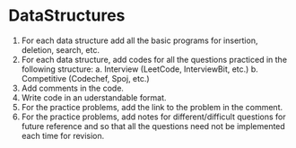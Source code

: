 # DataStructures

1. For each data structure add all the basic programs for insertion, deletion, search, etc.
2. For each data structure, add codes for all the questions practiced in the following structure:
	a. Interview (LeetCode, InterviewBit, etc.)
	b. Competitive (Codechef, Spoj, etc.)
3. Add comments in the code.
4. Write code in an uderstandable format.
5. For the practice problems, add the link to the problem in the comment.
6. For the practice problems, add notes for different/difficult questions for future reference and so that all the questions need not be implemented each time for revision.
